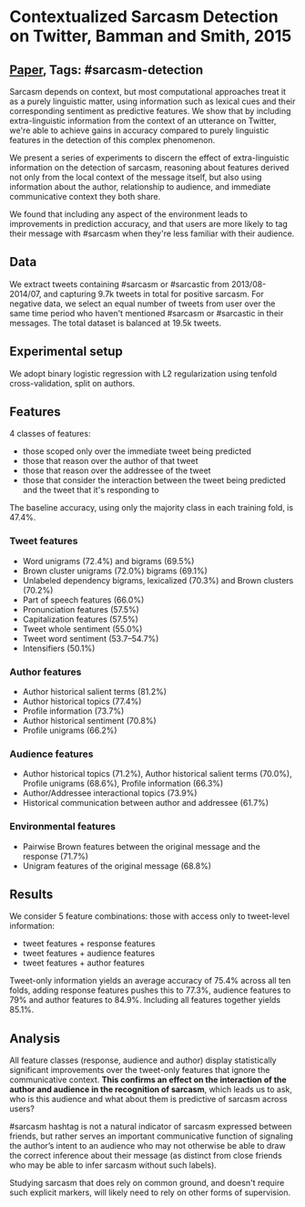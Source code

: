 # Contextualized Sarcasm Detection on Twitter, Bamman and Smith, 2015

## [Paper](https://www.aaai.org/ocs/index.php/ICWSM/ICWSM15/paper/viewPaper/10538), Tags: \#sarcasm-detection

Sarcasm depends on context, but most computational approaches treat it as a purely linguistic matter, using information such as lexical cues and their corresponding sentiment as predictive features. We show that by including extra-linguistic information from the context of an utterance on Twitter, we're able to achieve gains in accuracy compared to purely linguistic features in the detection of this complex phenomenon.

We present a series of experiments to discern the effect of extra-linguistic information on the detection of sarcasm, reasoning about features derived not only from the local context of the message itself, but also using information about the author, relationship to audience, and immediate communicative context they both share.

We found that including any aspect of the environment leads to improvements in prediction accuracy, and that users are more likely to tag their message with \#sarcasm when they're less familiar with their audience.

## Data

We extract tweets containing \#sarcasm or \#sarcastic from 2013/08-2014/07, and capturing 9.7k tweets in total for positive sarcasm. For negative data, we select an equal number of tweets from user over the same time period who haven't mentioned \#sarcasm or \#sarcastic in their messages. The total dataset is balanced at 19.5k tweets.

## Experimental setup

We adopt binary logistic regression with L2 regularization using tenfold cross-validation, split on authors.

## Features

4 classes of features:

* those scoped only over the immediate tweet being predicted
* those that reason over the author of that tweet
* those that reason over the addressee of the tweet
* those that consider the interaction between the tweet being predicted and the tweet that it's responding to

The baseline accuracy, using only the majority class in each training fold, is 47.4%. 

### Tweet features

* Word unigrams (72.4%) and bigrams (69.5%)
* Brown cluster unigrams (72.0%) bigrams (69.1%)
* Unlabeled dependency bigrams, lexicalized (70.3%) and Brown clusters (70.2%)
* Part of speech features (66.0%)
* Pronunciation features (57.5%)
* Capitalization features (57.5%)
* Tweet whole sentiment (55.0%)
* Tweet word sentiment (53.7–54.7%)
* Intensifiers (50.1%)

### Author features

* Author historical salient terms (81.2%)
* Author historical topics (77.4%)
* Profile information (73.7%)
* Author historical sentiment (70.8%)
*  Profile unigrams (66.2%)

### Audience features

* Author historical topics (71.2%), Author historical salient terms (70.0%), Profile unigrams (68.6%), Profile information (66.3%)
* Author/Addressee interactional topics (73.9%)
* Historical communication between author and addressee (61.7%)

### Environmental features

* Pairwise Brown features between the original message and the response (71.7%)
* Unigram features of the original message (68.8%)

## Results

We consider 5 feature combinations: those with access only to tweet-level information:

* tweet features + response features
* tweet features + audience features
* tweet features + author features

Tweet-only information yields an average accuracy of 75.4% across all ten folds, adding response features pushes this to 77.3%, audience features to 79% and author features to 84.9%. Including all features together yields 85.1%.

## Analysis

All feature classes (response, audience and author) display statistically significant improvements over the tweet-only features that ignore the communicative context. **This confirms an effect on the interaction of the author and audience in the recognition of sarcasm**, which leads us to ask, who is this audience and what about them is predictive of sarcasm across users?

\#sarcasm hashtag is not a natural indicator of sarcasm expressed between friends, but rather serves an important communicative function of signaling the author’s intent to an audience who may not otherwise be able to draw the correct inference about their message (as distinct from close friends who may be able to infer sarcasm without such labels).

Studying sarcasm that does rely on common ground, and doesn't require such explicit markers, will likely need to rely on other forms of supervision.